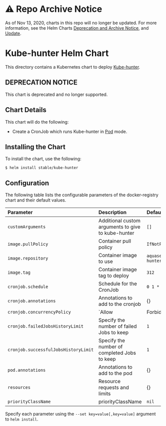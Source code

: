 # ⚠️ Repo Archive Notice

As of Nov 13, 2020, charts in this repo will no longer be updated.
For more information, see the Helm Charts [Deprecation and Archive Notice](https://github.com/nholuongut/Helmcharts#%EF%B8%8F-deprecation-and-archive-notice), and [Update](https://helm.sh/blog/charts-repo-deprecation/).

# Kube-hunter Helm Chart

This directory contains a Kubernetes chart to deploy [Kube-hunter](https://github.com/aquasecurity/kube-hunter).

## DEPRECATION NOTICE

This chart is deprecated and no longer supported.

## Chart Details

This chart will do the following:

* Create a CronJob which runs Kube-hunter in [Pod](https://github.com/aquasecurity/kube-hunter#pod) mode.

## Installing the Chart

To install the chart, use the following:

```console
$ helm install stable/kube-hunter
```

## Configuration

The following table lists the configurable parameters of the docker-registry chart and
their default values.

|          Parameter                   |                      Description                      |                   Default                    |
| :----------------------------------- | :---------------------------------------------------- | :------------------------------------------- |
| `customArguments`                    | Additional custom arguments to give to kube-hunter    | `[]`                                         |
| `image.pullPolicy`                   | Container pull policy                                 | `IfNotPresent`                               |
| `image.repository`                   | Container image to use                                | `aquasec/kube-hunter`                        |
| `image.tag`                          | Container image tag to deploy                         | `312`                                        |
| `cronjob.schedule`                   | Schedule for the CronJob                              | `0 1 * * *`                                  |
| `cronjob.annotations`                | Annotations to add to the cronjob                     | {}                                           |
| `cronjob.concurrencyPolicy`          | `Allow|Forbid|Replace` concurrent jobs                | `Forbid`                                     |
| `cronjob.failedJobsHistoryLimit`     | Specify the number of failed Jobs to keep             | `1`                                          |
| `cronjob.successfulJobsHistoryLimit` | Specify the number of completed Jobs to keep          | `1`                                          |
| `pod.annotations`                    | Annotations to add to the pod                         | {}                                           |
| `resources`                          | Resource requests and limits                          | {}                                           |
| `priorityClassName`                  | priorityClassName                                     | `nil`                                        |

Specify each parameter using the `--set key=value[,key=value]` argument to
`helm install`.

